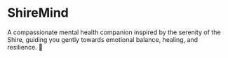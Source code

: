 # ShireMind
A compassionate mental health companion inspired by the serenity of the Shire, guiding you gently towards emotional balance, healing, and resilience. 🌿
